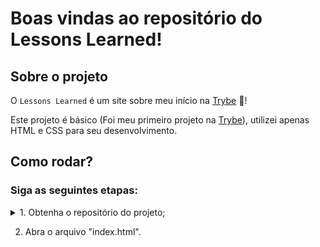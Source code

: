 # Boas vindas ao repositório do Lessons Learned!

## Sobre o projeto

O `Lessons Learned` é um site sobre meu início na [Trybe](https://www.betrybe.com/) 🚀!

Este projeto é básico (Foi meu primeiro projeto na [Trybe](https://www.betrybe.com/)), utilizei apenas HTML e CSS para seu desenvolvimento.

## Como rodar?

### Siga as seguintes etapas:<br/>

<details>
  <summary>1. Obtenha o repositório do projeto;</summary><br/>

  Existem duas formas para se fazer isso:

  1. Clone o repositório na sua máquina: `git clone git@github.com:JVLENNY10/lessons-learned.git`;
  2. baixe o aquivo `.zip` em sua máquina e extraia.
</details>

2. Abra o arquivo "index.html".

<!-- Olá, Tryber!
Esse é apenas um arquivo inicial para o README do seu projeto.
É essencial que você preencha esse documento por conta própria, ok?
Não deixe de usar nossas dicas de escrita de README de projetos, e deixe sua criatividade brilhar!
:warning: IMPORTANTE: você precisa deixar nítido:
- quais arquivos/pastas foram desenvolvidos por você; 
- quais arquivos/pastas foram desenvolvidos por outra pessoa estudante;
- quais arquivos/pastas foram desenvolvidos pela Trybe.
-->
